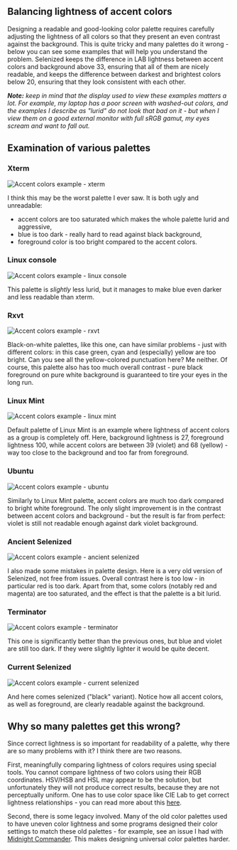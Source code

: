 Balancing lightness of accent colors
------------------------------------

Designing a readable and good-looking color palette requires carefully
adjusting the lightness of all colors so that they present an even contrast
against the background.  This is quite tricky and many palettes do it wrong -
below you can see some examples that will help you understand the problem.
Selenized keeps the difference in LAB lightness between accent colors and
background above 33, ensuring that all of them are nicely readable, and keeps
the difference between darkest and brightest colors below 20, ensuring that
they look consistent with each other.

_**Note:** keep in mind that the display used to view these examples matters a
lot.  For example, my laptop has a poor screen with washed-out colors, and the
examples I describe as "lurid" do not look that bad on it - but when I view
them on a good external monitor with full sRGB gamut, my eyes scream and want
to fall out._



Examination of various palettes
-------------------------------

### Xterm

![Accent colors example - xterm](http://i.imgur.com/E0yIUFv.png)

I think this may be the worst palette I ever saw.  It is both ugly and
unreadable:
- accent colors are too saturated which makes the whole palette lurid and
  aggressive,
- blue is too dark - really hard to read against black background,
- foreground color is too bright compared to the accent colors.



### Linux console

![Accent colors example - linux console](http://i.imgur.com/bq3C487.png)

This palette is *slightly* less lurid, but it manages to make blue even darker
and less readable than xterm.



### Rxvt

![Accent colors example - rxvt](http://i.imgur.com/bCJWGVr.png)

Black-on-white palettes, like this one, can have similar problems - just with
different colors: in this case green, cyan and (especially) yellow are too
bright.  Can you see all the yellow-colored punctuation here?  Me neither.  Of
course, this palette also has too much overall contrast - pure black foreground
on pure white background is guaranteed to tire your eyes in the long run.



### Linux Mint

![Accent colors example - linux mint](http://i.imgur.com/NdGbiHg.png)

Default palette of Linux Mint is an example where lightness of accent colors as
a group is completely off.  Here, background lightness is 27, foreground
lightness 100, while accent colors are between 39 (violet) and 68 (yellow) -
way too close to the background and too far from foreground.



### Ubuntu

![Accent colors example - ubuntu](http://i.imgur.com/WkYpoie.png)

Similarly to Linux Mint palette, accent colors are much too dark compared to
bright white foreground.  The only slight improvement is in the contrast
between accent colors and background - but the result is far from perfect:
violet is still not readable enough against dark violet background.



### Ancient Selenized

![Accent colors example - ancient selenized](http://i.imgur.com/FJ7vgQT.png)

I also made some mistakes in palette design.  Here is a very old version of
Selenized, not free from issues.  Overall contrast here is too low - in
particular red is too dark.  Apart from that, some colors (notably red and
magenta) are too saturated, and the effect is that the palette is a bit lurid.



### Terminator

![Accent colors example - terminator](http://i.imgur.com/ya6vZrn.png)

This one is significantly better than the previous ones, but blue and violet
are still too dark.  If they were slightly lighter it would be quite decent.



### Current Selenized

![Accent colors example - current selenized](http://i.imgur.com/R5rlUAs.png)

And here comes selenized ("black" variant).  Notice how all accent colors, as
well as foreground, are clearly readable against the background.



Why so many palettes get this wrong?
------------------------------------

Since correct lightness is so important for readability of a palette, why there
are so many problems with it?  I think there are two reasons.

First, meaningfully comparing lightness of colors requires using special tools.
You cannot compare lightness of two colors using their RGB coordinates.
HSV/HSB and HSL may appear to be the solution, but unfortunately they will not
produce correct results, because they are not perceptually uniform.  One has to
use color space like CIE Lab to get correct lightness relationships - you can
read more about this
[here](https://vis4.net/blog/posts/avoid-equidistant-hsv-colors/).

Second, there is some legacy involved.  Many of the old color palettes used to
have uneven color lightness and some programs designed their color settings to
match these old palettes - for example, see an issue I had with [Midnight
Commander](https://github.com/janek-warchol/selenized/issues/7).  This makes
designing universal color palettes harder.

